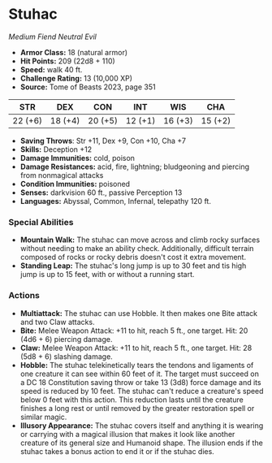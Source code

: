 # Stuhac

*Medium* *Fiend* *Neutral Evil*

- **Armor Class:** 18 (natural armor)
- **Hit Points:** 209 (22d8 + 110)
- **Speed:** walk 40 ft.
- **Challenge Rating:** 13 (10,000 XP)
- **Source:** Tome of Beasts 2023, page 351

| STR | DEX | CON | INT | WIS | CHA |
| --- | --- | --- | --- | --- | --- |
| 22 (+6) | 18 (+4) | 20 (+5) | 12 (+1) | 16 (+3) | 15 (+2) |

- **Saving Throws**: Str +11, Dex +9, Con +10, Cha +7
- **Skills:** Deception +12
- **Damage Immunities:** cold, poison
- **Damage Resistances:** acid, fire, lightning; bludgeoning and piercing from nonmagical attacks
- **Condition Immunities:** poisoned
- **Senses:** darkvision 60 ft., passive Perception 13
- **Languages:** Abyssal, Common, Infernal, telepathy 120 ft.

### Special Abilities

- **Mountain Walk:** The stuhac can move across and climb rocky surfaces without needing to make an ability check. Additionally, difficult terrain composed of rocks or rocky debris doesn't cost it extra movement.
- **Standing Leap:** The stuhac's long jump is up to 30 feet and tis high jump is up to 15 feet, with or without a running start.

### Actions

- **Multiattack:** The stuhac can use Hobble. It then makes one Bite attack and two Claw attacks.
- **Bite:** Melee Weapon Attack: +11 to hit, reach 5 ft., one target. Hit: 20 (4d6 + 6) piercing damage.
- **Claw:** Melee Weapon Attack: +11 to hit, reach 5 ft., one target. Hit: 28 (5d8 + 6) slashing damage.
- **Hobble:** The stuhac telekinetically tears the tendons and ligaments of one creature it can see within 60 feet of it. The target must succeed on a DC 18 Constitution saving throw or take 13 (3d8) force damage and its speed is reduced by 10 feet. The stuhac can't reduce a creature's speed below 0 feet with this action. This reduction lasts until the creature finishes a long rest or until removed by the greater restoration spell or similar magic.
- **Illusory Appearance:** The stuhac covers itself and anything it is wearing or carrying with a magical illusion that makes it look like another creature of its general size and Humanoid shape. The illusion ends if the stuhac takes a bonus action to end it or if the stuhac dies.
